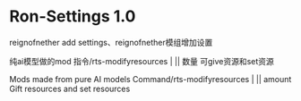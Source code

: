 # Ron-Settings 1.0
reignofnether add settings、reignofnether模组增加设置

纯ai模型做的mod
指令/rts-modifyresources <player> <give>|<set> <food>|<ore>|<wood> 数量
可give资源和set资源

Mods made from pure AI models
Command/rts-modifyresources <player> <give>|<set> <food>|<ore>|<wood> amount
Gift resources and set resources
